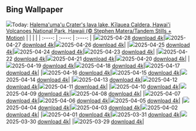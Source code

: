 ## Bing Wallpaper
![](./wallpaper/2025-04-28.jpg)Today: [Halema'uma'u Crater's lava lake, Kīlauea Caldera, Hawai'i Volcanoes National Park, Hawaii (© Stephen Matera/Tandem Stills + Motion)](./wallpaper/2025-04-28.jpg)
|      |      |      |
| :----: | :----: | :----: |
|![](./wallpaper/2025-04-28_sm.jpg)2025-04-28 [download 4k](./wallpaper/2025-04-28.jpg)|![](./wallpaper/2025-04-27_sm.jpg)2025-04-27 [download 4k](./wallpaper/2025-04-27.jpg)|![](./wallpaper/2025-04-26_sm.jpg)2025-04-26 [download 4k](./wallpaper/2025-04-26.jpg)|
|![](./wallpaper/2025-04-25_sm.jpg)2025-04-25 [download 4k](./wallpaper/2025-04-25.jpg)|![](./wallpaper/2025-04-24_sm.jpg)2025-04-24 [download 4k](./wallpaper/2025-04-24.jpg)|![](./wallpaper/2025-04-23_sm.jpg)2025-04-23 [download 4k](./wallpaper/2025-04-23.jpg)|
|![](./wallpaper/2025-04-22_sm.jpg)2025-04-22 [download 4k](./wallpaper/2025-04-22.jpg)|![](./wallpaper/2025-04-21_sm.jpg)2025-04-21 [download 4k](./wallpaper/2025-04-21.jpg)|![](./wallpaper/2025-04-20_sm.jpg)2025-04-20 [download 4k](./wallpaper/2025-04-20.jpg)|
|![](./wallpaper/2025-04-19_sm.jpg)2025-04-19 [download 4k](./wallpaper/2025-04-19.jpg)|![](./wallpaper/2025-04-18_sm.jpg)2025-04-18 [download 4k](./wallpaper/2025-04-18.jpg)|![](./wallpaper/2025-04-17_sm.jpg)2025-04-17 [download 4k](./wallpaper/2025-04-17.jpg)|
|![](./wallpaper/2025-04-16_sm.jpg)2025-04-16 [download 4k](./wallpaper/2025-04-16.jpg)|![](./wallpaper/2025-04-15_sm.jpg)2025-04-15 [download 4k](./wallpaper/2025-04-15.jpg)|![](./wallpaper/2025-04-14_sm.jpg)2025-04-14 [download 4k](./wallpaper/2025-04-14.jpg)|
|![](./wallpaper/2025-04-13_sm.jpg)2025-04-13 [download 4k](./wallpaper/2025-04-13.jpg)|![](./wallpaper/2025-04-12_sm.jpg)2025-04-12 [download 4k](./wallpaper/2025-04-12.jpg)|![](./wallpaper/2025-04-11_sm.jpg)2025-04-11 [download 4k](./wallpaper/2025-04-11.jpg)|
|![](./wallpaper/2025-04-10_sm.jpg)2025-04-10 [download 4k](./wallpaper/2025-04-10.jpg)|![](./wallpaper/2025-04-09_sm.jpg)2025-04-09 [download 4k](./wallpaper/2025-04-09.jpg)|![](./wallpaper/2025-04-08_sm.jpg)2025-04-08 [download 4k](./wallpaper/2025-04-08.jpg)|
|![](./wallpaper/2025-04-07_sm.jpg)2025-04-07 [download 4k](./wallpaper/2025-04-07.jpg)|![](./wallpaper/2025-04-06_sm.jpg)2025-04-06 [download 4k](./wallpaper/2025-04-06.jpg)|![](./wallpaper/2025-04-05_sm.jpg)2025-04-05 [download 4k](./wallpaper/2025-04-05.jpg)|
|![](./wallpaper/2025-04-04_sm.jpg)2025-04-04 [download 4k](./wallpaper/2025-04-04.jpg)|![](./wallpaper/2025-04-03_sm.jpg)2025-04-03 [download 4k](./wallpaper/2025-04-03.jpg)|![](./wallpaper/2025-04-02_sm.jpg)2025-04-02 [download 4k](./wallpaper/2025-04-02.jpg)|
|![](./wallpaper/2025-04-01_sm.jpg)2025-04-01 [download 4k](./wallpaper/2025-04-01.jpg)|![](./wallpaper/2025-03-31_sm.jpg)2025-03-31 [download 4k](./wallpaper/2025-03-31.jpg)|![](./wallpaper/2025-03-30_sm.jpg)2025-03-30 [download 4k](./wallpaper/2025-03-30.jpg)|
|![](./wallpaper/2025-03-29_sm.jpg)2025-03-29 [download 4k](./wallpaper/2025-03-29.jpg)|